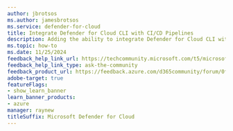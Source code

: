 ```yaml
---
author: jbrotsos
ms.author: jamesbrotsos
ms.service: defender-for-cloud
title: Integrate Defender for Cloud CLI with CI/CD Pipelines
description: Adding the ability to integrate Defender for Cloud CLI with popular CI/CD pipeline tools.
ms.topic: how-to
ms.date: 11/25/2024
feedback_help_link_url: https://techcommunity.microsoft.com/t5/microsoft-defender-for-cloud/bd-p/MicrosoftDefenderCloud
feedback_help_link_type: ask-the-community
feedback_product_url: https://feedback.azure.com/d365community/forum/0f853254-0425-ec11-b6e6-000d3a4f07b8
adobe-target: true
featureFlags:
- show_learn_banner
learn_banner_products:
- azure
manager: raynew
titleSuffix: Microsoft Defender for Cloud
---
```


